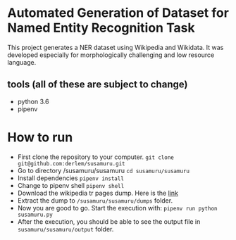 # Automated Generation of Dataset for Named Entity Recognition Task

This project generates a NER dataset using Wikipedia and Wikidata. 
It was developed especially for morphologically challenging and low resource language.

## tools (all of these are subject to change)
* python 3.6
* pipenv

# How to run
* First clone the repository to your computer. `git clone git@github.com:derlem/susamuru.git`
* Go to directory /susamuru/susamuru `cd susamuru/susamuru`
* Install dependencies `pipenv install`
* Change to pipenv shell `pipenv shell`
* Download the wikipedia tr pages dump. Here is the [link](https://dumps.wikimedia.org/trwiki/20190401/trwiki-20190401-pages-articles-multistream.xml.bz2)
* Extract the dump to `/susamuru/susamuru/dumps` folder.
* Now you are good to go. Start the execution with: `pipenv run python susamuru.py`
* After the execution, you should be able to see the output file in `susamuru/susamuru/output` folder.
